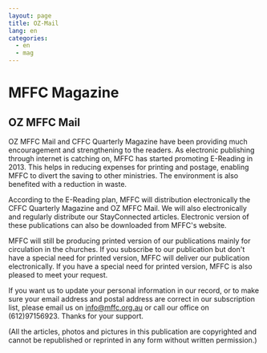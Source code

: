 ```yaml
---
layout: page
title: OZ-Mail
lang: en
categories:
  - en
  - mag
---
```

MFFC Magazine
========


OZ MFFC Mail
-------

OZ MFFC Mail and CFFC Quarterly Magazine have been providing much encouragement and strengthening to the readers. As electronic publishing through internet is catching on, MFFC has started promoting E-Reading in 2013. This helps in reducing expenses for printing and postage, enabling MFFC to divert the saving to other ministries. The environment is also benefited with a reduction in waste.
<br>

According to the E-Reading plan, MFFC will distribution electronically the CFFC Quarterly Magazine and OZ MFFC Mail. We will also electronically and regularly distribute our StayConnected articles. Electronic version of these publications can also be downloaded from MFFC's website. 
<br>


MFFC will still be producing printed version of our publications mainly for circulation in the churches. If you subscribe to our publication but don't have a special need for printed version, MFFC will deliver our publication electronically. If you have a special need for printed version, MFFC is also pleased to meet your request.
<br>


If you want us to update your personal information in our record, or to make sure your email address and postal address are correct in our subscription list, please email us on <info@mffc.org.au> or call our office on (612)97156923. Thanks for your support.
<br>

(All the articles, photos and pictures in this publication are copyrighted and cannot be republished or reprinted in any form without written permission.)




　

　
